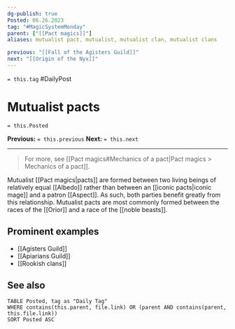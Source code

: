 ```yaml
---
dg-publish: true
Posted: 06.26.2023
tag: "#MagicSystemMonday"
parent: ["[[Pact magics]]"]
aliases: mutualist pact, mutualist, mutualist clan, mutualist clans

previous: "[[Fall of the Agisters Guild]]"
next: "[[Origin of the Nyx]]"
---
```

`= this.tag` #DailyPost 
# Mutualist pacts
`= this.Posted`

**Previous:** `= this.previous`
**Next:** `= this.next`

---

> For more, see [[Pact magics#Mechanics of a pact|Pact magics > Mechanics of a pact]].

Mutualist [[Pact magics|pacts]] are formed between two living beings of relatively equal [[Albedo]] rather than between an [[iconic pacts|iconic mage]] and a patron [[Aspect]]. As such, both parties benefit greatly from this relationship. Mutualist pacts are most commonly formed between the races of the [[Orior]] and a race of the [[noble beasts]].

## Prominent examples
- [[Agisters Guild]]
- [[Apiarians Guild]]
- [[Rookish clans]]

## See also
```dataview
TABLE Posted, tag as "Daily Tag"
WHERE contains(this.parent, file.link) OR (parent AND contains(parent, this.file.link))
SORT Posted ASC
```